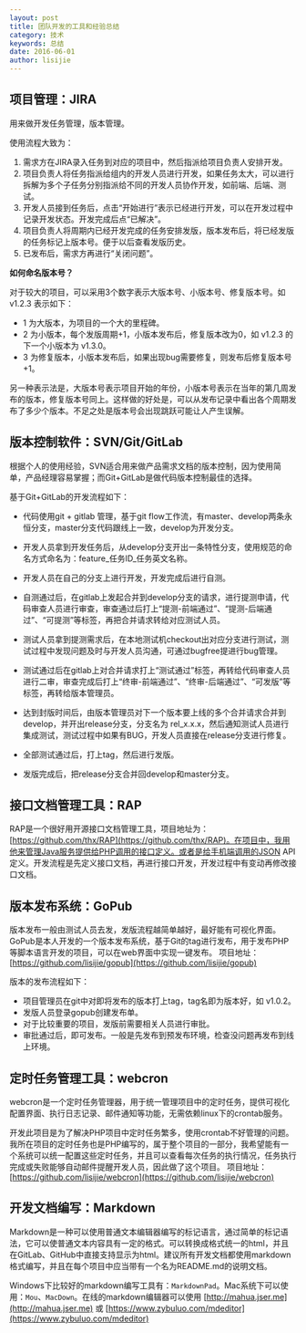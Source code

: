 ```yaml
---
layout: post
title: 团队开发的工具和经验总结
category: 技术
keywords: 总结
date: 2016-06-01
author: lisijie
---
```


## 项目管理：JIRA
用来做开发任务管理，版本管理。

使用流程大致为：

1. 需求方在JIRA录入任务到对应的项目中，然后指派给项目负责人安排开发。
2. 项目负责人将任务指派给组内的开发人员进行开发，如果任务太大，可以进行拆解为多个子任务分别指派给不同的开发人员协作开发，如前端、后端、测试。
3. 开发人员接到任务后，点击“开始进行”表示已经进行开发，可以在开发过程中记录开发状态。开发完成后点“已解决”。
4. 项目负责人将周期内已经开发完成的任务安排发版，版本发布后，将已经发版的任务标记上版本号。便于以后查看发版历史。
5. 已发布后，需求方再进行“关闭问题”。

**如何命名版本号？**

对于较大的项目，可以采用3个数字表示大版本号、小版本号、修复版本号。如 v1.2.3 表示如下：

- 1 为大版本，为项目的一个大的里程碑。
- 2 为小版本，每个发版周期+1，小版本发布后，修复版本改为0，如 v1.2.3 的下一个小版本为 v1.3.0。
- 3 为修复版本，小版本发布后，如果出现bug需要修复，则发布后修复版本号+1。

另一种表示法是，大版本号表示项目开始的年份，小版本号表示在当年的第几周发布的版本，修复版本号同上。这样做的好处是，可以从发布记录中看出各个周期发布了多少个版本。不足之处是版本号会出现跳跃可能让人产生误解。

## 版本控制软件：SVN/Git/GitLab
根据个人的使用经验，SVN适合用来做产品需求文档的版本控制，因为使用简单，产品经理容易掌握；而Git+GitLab是做代码版本控制最佳的选择。

基于Git+GitLab的开发流程如下：

- 代码使用git + gitlab 管理，基于git flow工作流，有master、develop两条永恒分支，master分支代码跟线上一致，develop为开发分支。
- 开发人员拿到开发任务后，从develop分支开出一条特性分支，使用规范的命名方式命名为：feature_任务ID_任务英文名称。

- 开发人员在自己的分支上进行开发，开发完成后进行自测。
- 自测通过后，在gitlab上发起合并到develop分支的请求，进行提测申请，代码审查人员进行审查，审查通过后打上“提测-前端通过”、“提测-后端通过”、“可提测”等标签，再把合并请求转给对应测试人员。
- 测试人员拿到提测需求后，在本地测试机checkout出对应分支进行测试，测试过程中发现问题及时与开发人员沟通，可通过bugfree提进行bug管理。
- 测试通过后在gitlab上对合并请求打上“测试通过”标签，再转给代码审查人员进行二审，审查完成后打上“终审-前端通过”、“终审-后端通过”、“可发版”等标签，再转给版本管理员。
- 达到封版时间后，由版本管理员对下一个版本要上线的多个合并请求合并到develop，并开出release分支，分支名为 rel_x.x.x，然后通知测试人员进行集成测试，测试过程中如果有BUG，开发人员直接在release分支进行修复。
- 全部测试通过后，打上tag，然后进行发版。
- 发版完成后，把release分支合并回develop和master分支。

## 接口文档管理工具：RAP
RAP是一个很好用开源接口文档管理工具，项目地址为：[https://github.com/thx/RAP](https://github.com/thx/RAP)。在项目中，我用他来管理Java服务提供给PHP调用的接口定义。或者是给手机端调用的JSON API定义。开发流程是先定义接口文档，再进行接口开发，开发过程中有变动再修改接口文档。

## 版本发布系统：GoPub
版本发布一般由测试人员去发，发版流程越简单越好，最好能有可视化界面。GoPub是本人开发的一个版本发布系统，基于Git的tag进行发布，用于发布PHP等脚本语言开发的项目，可以在web界面中实现一键发布。 项目地址：[https://github.com/lisijie/gopub](https://github.com/lisijie/gopub)

版本的发布流程如下：

- 项目管理员在git中对即将发布的版本打上tag，tag名即为版本好，如 v1.0.2。
- 发版人员登录gopub创建发布单。
- 对于比较重要的项目，发版前需要相关人员进行审批。
- 审批通过后，即可发布。一般是先发布到预发布环境，检查没问题再发布到线上环境。

## 定时任务管理工具：webcron
webcron是一个定时任务管理器，用于统一管理项目中的定时任务，提供可视化配置界面、执行日志记录、邮件通知等功能，无需依赖linux下的crontab服务。

开发此项目是为了解决PHP项目中定时任务繁多，使用crontab不好管理的问题。我所在项目的定时任务也是PHP编写的，属于整个项目的一部分，我希望能有一个系统可以统一配置这些定时任务，并且可以查看每次任务的执行情况，任务执行完成或失败能够自动邮件提醒开发人员，因此做了这个项目。
项目地址：[https://github.com/lisijie/webcron](https://github.com/lisijie/webcron)

## 开发文档编写：Markdown
Markdown是一种可以使用普通文本编辑器编写的标记语言，通过简单的标记语法，它可以使普通文本内容具有一定的格式。可以转换成格式统一的html，并且在GitLab、GitHub中直接支持显示为html。建议所有开发文档都使用markdown格式编写，并且在每个项目中应当带有一个名为README.md的说明文档。

Windows下比较好的markdown编写工具有：`MarkdownPad`。Mac系统下可以使用：`Mou`、`MacDown`。在线的markdown编辑器可以使用 [http://mahua.jser.me](http://mahua.jser.me)  或  [https://www.zybuluo.com/mdeditor](https://www.zybuluo.com/mdeditor)
